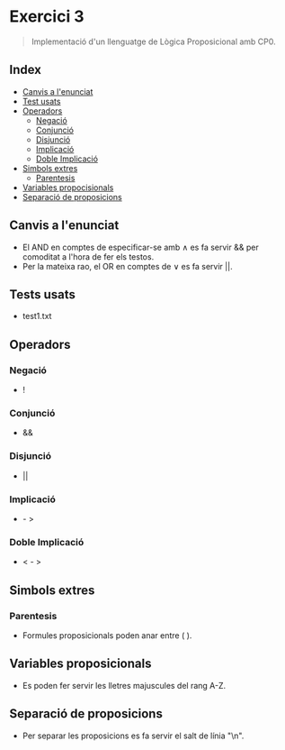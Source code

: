 # Exercici 3
> Implementació d'un llenguatge de Lògica Proposicional amb CP0.

## Index
* [Canvis a l'enunciat](#canvis-a-lenunciat)
* [Test usats](#tests-usats)
* [Operadors](#operadors)
  * [Negació](#negació)
  * [Conjunció](#conjunció)
  * [Disjunció](#disjunció)
  * [Implicació](#implicació)
  * [Doble Implicació](#doble-implicació)
* [Simbols extres](#simbols-extres)
  * [Parentesis](#parentesis)
* [Variables propocisionals](#variables-proposicionals)
* [Separació de proposicions](#separació-de-proposicions)

## Canvis a l'enunciat
- El AND en comptes de especificar-se amb ∧ es fa servir && per comoditat a l'hora de fer els testos.
- Per la mateixa rao, el OR en comptes de ∨ es fa servir ||.

## Tests usats
- test1.txt

## Operadors
### Negació
- !
### Conjunció
- &&
### Disjunció
- ||
### Implicació
- \- \>
### Doble Implicació
- \< \- \>

## Simbols extres
### Parentesis
- Formules proposicionals poden anar entre ( ).

## Variables proposicionals
- Es poden fer servir les lletres majuscules del rang A-Z.

## Separació de proposicions
- Per separar les proposicions es fa servir el salt de línia "\n".
